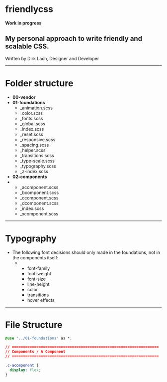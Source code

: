 # friendlycss

**Work in progress**
## My personal approach to write friendly and scalable CSS.
Written by Dirk Lach, Designer and Developer

---

# Folder structure

- **00-vendor**
- **01-foundations**
  - _animation.scss
  - _color.scss
  - _fonts.scss
  - _global.scss
  - _index.scss
  - _reset.scss
  - _responsive.scss
  - _spacing.scss
  - _helper.scss
  - _transitions.scss
  - _type-scale.scss
  - _typography.scss
  - _z-index.scss
- **02-components**
- - _acomponent.scss
  - _bcomponent.scss
  - _ccomponent.scss
  - _dcomponent.scss
  - _index.scss
  - _xcomponent.scss

---

# Typography

- The following font decisions should only made in the foundations, not in the components itself:
  - - font-family
    - font-weight
    - font-size
    - line-height
    - color
    - transitions
    - hover effects

---

# File Structure

```css
@use "../01-foundations" as *;

// ==================================================================
// Components / A Component
// ==================================================================

.c-acomponent {
  display: flex;
}
```
   
